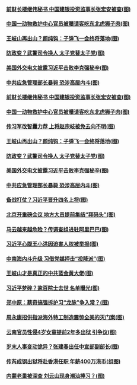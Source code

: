 #### [前财长楼继伟秘书 中国建银投资监事长张宏安被查(图)](../pages/p2/956391.md) 
#### [中国一动物救护中心官员被曝请客吃东北虎狮子肉(图)](../pages/p2/956369.md) 
#### [王岐山再出山？颜纯钩：子弹飞一会终将落地(图)](../pages/p2/956325.md) 
#### [防政变？武警司令换人 太子党替太子党(图)](../pages/p2/956340.md) 
#### [美国外交电文披露习近平击败李克强秘辛(图)](../pages/p2/956236.md) 
#### [中共应急管理部长暴毙 恐涉高层内斗(图)](../pages/p2/956301.md) 
#### [前财长楼继伟秘书 中国建银投资监事长张宏安被查(图)](../pages/p2/956391.md) 
#### [中国一动物救护中心官员被曝请客吃东北虎狮子肉(图)](../pages/p2/956369.md) 
#### [传习军改智囊力荐 上将赵宗岐被免去向不明(图)](../pages/p2/956392.md) 
#### [王岐山再出山？颜纯钩：子弹飞一会终将落地(图)](../pages/p2/956325.md) 
#### [防政变？武警司令换人 太子党替太子党(图)](../pages/p2/956340.md) 
#### [美国外交电文披露习近平击败李克强秘辛(图)](../pages/p2/956236.md) 
#### [中共应急管理部长暴毙 恐涉高层内斗(图)](../pages/p2/956301.md) 
#### [备战打仗？习近平晋升四名上将(图)](../pages/p2/956281.md) 
#### [北京开重磅会议 地方大员提前集结“拜码头”(图)](../pages/p2/956260.md) 
#### [马云越来越危险？传调查组进驻阿里巴巴(图)](../pages/p2/956220.md) 
#### [习近平心腹王小洪因迫害人权被举报(图)](../pages/p2/956108.md) 
#### [中南海内斗升级 习借党媒抨击“投降派”(图)](../pages/p2/956101.md) 
#### [王岐山才是真正的中共蓝金黄大佬(图)](../pages/p2/955990.md) 
#### [习近平梦碎？逾百院士去世 名单曝光(图)](../pages/p2/956077.md) 
#### [郑中原：蔡奇搞强拆护习“龙脉”争入常？(图)](../pages/p2/956072.md) 
#### [周永康招供指派海外特工制造震惊全美的灭门案(图)](../pages/p2/955995.md) 
#### [云南官员性侵4岁女童提前2年多出狱 引争议(图)](../pages/p2/955989.md) 
#### [岁末人事变动诡异？张建春出任中宣部副部长(图)](../pages/p2/955968.md) 
#### [传芮成钢出狱将赴香港任职 年薪400万港币(组图)](../pages/p2/955942.md) 
#### [内蒙老巢被深查 刘云山现身潮汕捧习？(图)](../pages/p2/955941.md) 
